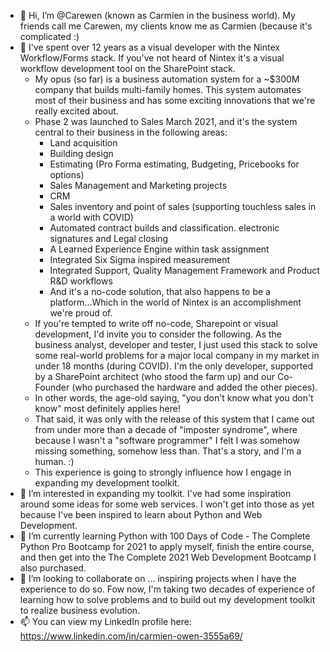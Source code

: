 - 👋 Hi, I’m @Carewen (known as Carmien in the business world). My friends call me Carewen, my clients know me as Carmien (because it's complicated :)
- 👀 I've spent over 12 years as a visual developer with the Nintex Workflow/Forms stack. If you've not heard of Nintex
it's a visual workflow development tool on the SharePoint stack. 
  - My opus (so far) is a business automation system for a ~$300M company that builds multi-family
homes. This system automates most of their business and has some exciting innovations that we're really excited about. 
  - Phase 2 was launched to Sales March 2021, and it's the system central to their business in the following areas:
    - Land acquisition
    - Building design
    - Estimating (Pro Forma estimating, Budgeting, Pricebooks for options)
    - Sales Management and Marketing projects
    - CRM
    - Sales inventory and point of sales (supporting touchless sales in a world with COVID)
    - Automated contract builds and classification. electronic signatures and Legal closing
    - A Learned Experience Engine within task assignment
    - Integrated Six Sigma inspired measurement
    - Integrated Support, Quality Management Framework and Product R&D workflows
    - And it's a no-code solution, that also happens to be a platform...Which in the world of Nintex is an accomplishment we're proud of.
  - If you're tempted to write off no-code, Sharepoint or visual development, I'd invite you to consider the following. As the business analyst, developer and tester,
I just used this stack to solve some real-world problems for a major local company in my market in under 18 months (during COVID). I'm the only developer, supported
by a SharePoint architect (who stood the farm up) and our Co-Founder (who purchased the hardware and added the other pieces). 
  - In other words, the age-old saying, "you don't know what you don't know" most definitely applies here!
  - That said, it was only with the release of this system that I came out from under more than a decade of "imposter syndrome",
  where because I wasn't a "software programmer" I felt I was somehow missing something, somehow less than. That's a story, and I'm a human. :)
  - This experience is going to strongly influence how I engage in expanding my development toolkit. 
- 👀 I’m interested in expanding my toolkit. I've had some inspiration around some ideas for some web services. I won't get into those as yet because I've been
inspired to learn about Python and Web Development.
- 🌱 I’m currently learning Python with 100 Days of Code - The Complete Python Pro Bootcamp for 2021
to apply myself, finish the entire course, and then get into the The Complete 2021 Web Development Bootcamp I also purchased. 
- 💞️ I’m looking to collaborate on ... inspiring projects when I have the experience to do so. Fow now, I'm taking two decades of experience of learning how to solve 
problems and to build out my development toolkit to realize business evolution.
- 📫 You can view my LinkedIn profile here: https://www.linkedin.com/in/carmien-owen-3555a69/

<!---
Carewen/Carewen is a ✨ special ✨ repository because its `README.md` (this file) appears on your GitHub profile.
You can click the Preview link to take a look at your changes.
--->

